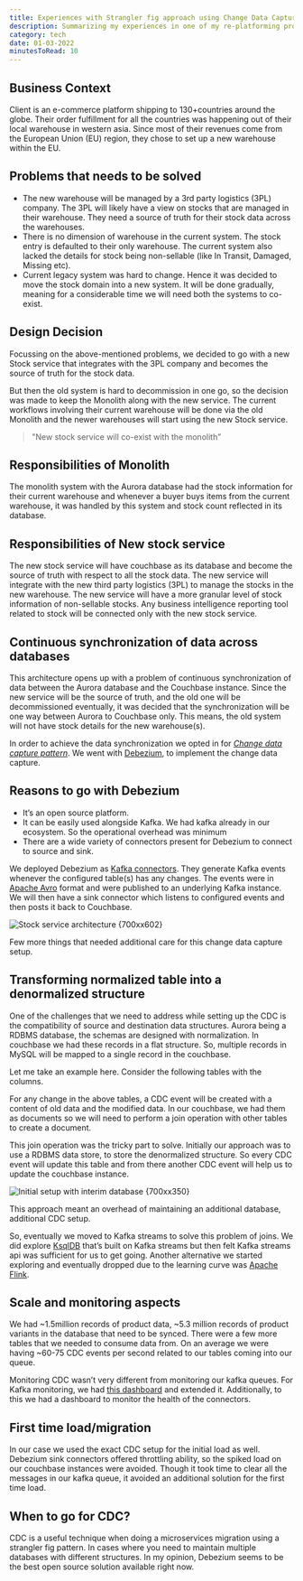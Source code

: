 ```yaml
---
title: Experiences with Strangler fig approach using Change Data Capture
description: Summarizing my experiences in one of my re-platforming project. Keeping the monolith application in tact, we had to slice out a new service and keep the data in sync.
category: tech
date: 01-03-2022
minutesToRead: 10
---
```


## Business Context

Client is an e-commerce platform shipping to 130+countries around the globe.
Their order fulfillment for all the countries was happening out of their local warehouse in western asia.
Since most of their revenues come from the European Union (EU) region, they chose to set up a new warehouse within the EU.

## Problems that needs to be solved

- The new warehouse will be managed by a 3rd party logistics (3PL) company. The 3PL will likely have a view on stocks that are managed in their warehouse. They need a source of truth for their stock data across the warehouses.
- There is no dimension of warehouse in the current system. The stock entry is defaulted to their only warehouse. The current system also lacked the details for stock being non-sellable (like In Transit, Damaged, Missing etc).
- Current legacy system was hard to change. Hence it was decided to move the stock domain into a new system. It will be done gradually, meaning for a considerable time we will need both the systems to co-exist.

## Design Decision

Focussing on the above-mentioned problems, we decided to go with a new Stock service that integrates with the 3PL company and becomes the source of truth for the stock data.

But then the old system is hard to decommission in one go, so the decision was made to keep the Monolith along with the new service.
The current workflows involving their current warehouse will be done via the old Monolith and the newer warehouses will start using the new Stock service.

> "New stock service will co-exist with the monolith”

## Responsibilities of Monolith

The monolith system with the Aurora database had the stock information for their current warehouse and whenever a buyer buys items from the current warehouse, it was handled by this system and stock count reflected in its database.

## Responsibilities of New stock service

The new stock service will have couchbase as its database and become the source of truth with respect to all the stock data. The new service will integrate with the new third party logistics (3PL) to manage the stocks in the new warehouse.
The new service will have a more granular level of stock information of non-sellable stocks. Any business intelligence reporting tool related to stock will be connected only with the new stock service.

## Continuous synchronization of data across databases

This architecture opens up with a problem of continuous synchronization of data between the Aurora database and the Couchbase instance.
Since the new service will be the source of truth, and the old one will be decommissioned eventually, it was decided that the synchronization will be one way between Aurora to Couchbase only.
This means, the old system will not have stock details for the new warehouse(s).

In order to achieve the data synchronization we opted in for _[Change data capture pattern](https://en.wikipedia.org/wiki/Change_data_capture)_. We went with [Debezium](https://debezium.io/), to implement the change data capture.

## Reasons to go with Debezium

- It’s an open source platform.
- It can be easily used alongside Kafka. We had kafka already in our ecosystem. So the operational overhead was minimum
- There are a wide variety of connectors present for Debezium to connect to source and sink.

We deployed Debezium as [Kafka connectors](https://debezium.io/documentation/reference/stable/architecture.html). They generate Kafka events whenever the configured table(s) has any changes.
The events were in [Apache Avro](https://avro.apache.org/) format and were published to an underlying Kafka instance.
We will then have a sink connector which listens to configured events and then posts it back to Couchbase.

![Stock service architecture {700xx602}](/assets/posts/images/strangler-with-cdc/img-stock-service.png "Stock service architecture")

Few more things that needed additional care for this change data capture setup.

## Transforming normalized table into a denormalized structure

One of the challenges that we need to address while setting up the CDC is the compatibility of source and destination data structures.
Aurora being a RDBMS database, the schemas are designed with normalization.
In couchbase we had these records in a flat structure. So, multiple records in MySQL will be mapped to a single record in the couchbase.

Let me take an example here. Consider the following tables with the columns.

For any change in the above tables, a CDC event will be created with a content of old data and the modified data.
In our couchbase, we had them as documents so we will need to perform a join operation with other tables to create a document.

This join operation was the tricky part to solve. Initially our approach was to use a RDBMS data store, to store the denormalized structure.
So every CDC event will update this table and from there another CDC event will help us to update the couchbase instance.

![Initial setup with interim database {700xx350}](/assets/posts/images/strangler-with-cdc/img-initial-setup.png "Initial setup with interim database")

This approach meant an overhead of maintaining an additional database, additional CDC setup.

So, eventually we moved to Kafka streams to solve this problem of joins.
We did explore [KsqlDB](https://ksqldb.io/) that’s built on Kafka streams but then felt Kafka streams api was sufficient for us to get going.
Another alternative we started exploring and eventually dropped due to the learning curve was [Apache Flink](https://flink.apache.org/).

## Scale and monitoring aspects

We had ~1.5million records of product data, ~5.3 million records of product variants in the database that need to be synced.
There were a few more tables that we needed to consume data from. On an average we were having ~60-75 CDC events per second related to our tables coming into our queue.

Monitoring CDC wasn’t very different from monitoring our kafka queues. For Kafka monitoring, we had [this dashboard](https://grafana.com/grafana/dashboards/12460) and extended it.
Additionally, to this we had a dashboard to monitor the health of the connectors.

## First time load/migration

In our case we used the exact CDC setup for the initial load as well.
Debezium sink connectors offered throttling ability, so the spiked load on our couchbase instances were avoided.
Though it took time to clear all the messages in our kafka queue, it avoided an additional solution for the first time load.

## When to go for CDC?

CDC is a useful technique when doing a microservices migration using a strangler fig pattern.
In cases where you need to maintain multiple databases with different structures.
In my opinion, Debezium seems to be the best open source solution available right now.
